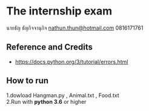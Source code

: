 # The internship exam
นายธัญ ธัญกิจจานุกิจ  nathun.thun@hotmail.com  0816171761
## Reference and Credits
* https://docs.python.org/3/tutorial/errors.html

## How to run
1.dowload Hangman.py , Animal.txt , Food.txt   
2.Run with **python 3.6** or higher

 
